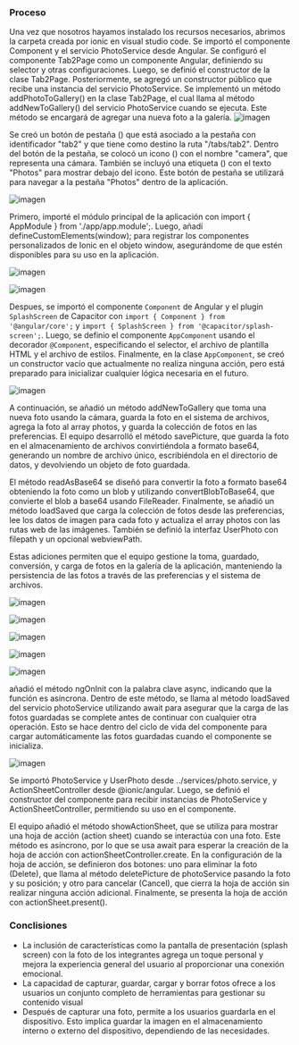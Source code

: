 ### Proceso <br>

Una  vez que nosotros hayamos instalado los recursos necesarios, abrimos la carpeta creada por ionic en visual studio code.
Se importó el componente Component y el servicio PhotoService desde Angular. Se configuró el componente Tab2Page como un componente Angular, definiendo su selector y otras configuraciones. Luego, se definió el constructor de la clase Tab2Page. Posteriormente, se agregó un constructor público que recibe una instancia del servicio PhotoService. Se implementó un método addPhotoToGallery() en la clase Tab2Page, el cual llama al método addNewToGallery() del servicio PhotoService cuando se ejecuta. Este método se encargará de agregar una nueva foto a la galería.
![imagen](https://github.com/Jhordy11/prueba-ionic-camera/assets/139184732/32034861-a8ed-436d-b955-a542c02cc05e)

Se creó un botón de pestaña (<ion-tab-button>) que está asociado a la pestaña con identificador "tab2" y que tiene como destino la ruta "/tabs/tab2". Dentro del botón de la pestaña, se colocó un icono (<ion-icon>) con el nombre "camera", que representa una cámara. También se incluyó una etiqueta (<ion-label>) con el texto "Photos" para mostrar debajo del icono. Este botón de pestaña se utilizará para navegar a la pestaña "Photos" dentro de la aplicación.

![imagen](https://github.com/Jhordy11/prueba-ionic-camera/assets/139184732/489c48f9-ec2f-4b8f-8a7b-9e66ef227340)

Primero, importé el módulo principal de la aplicación con import { AppModule } from './app/app.module';. Luego, añadí defineCustomElements(window); para registrar los componentes personalizados de Ionic en el objeto window, asegurándome de que estén disponibles para su uso en la aplicación.

![imagen](https://github.com/Jhordy11/prueba-ionic-camera/assets/139184732/145dabea-f1aa-45d9-9125-20edb740f70a)

![imagen](https://github.com/Jhordy11/prueba-ionic-camera/assets/139184732/c5b002f2-b69e-49b4-86c1-727c1ea0614a)


Despues, se importó el componente `Component` de Angular y el plugin `SplashScreen` de Capacitor con `import { Component } from '@angular/core';` y `import { SplashScreen } from '@capacitor/splash-screen';`. Luego, se definio el componente `AppComponent` usando el decorador `@Component`, especificando el selector, el archivo de plantilla HTML y el archivo de estilos. Finalmente, en la clase `AppComponent`, se creó un constructor vacío que actualmente no realiza ninguna acción, pero está preparado para inicializar cualquier lógica necesaria en el futuro.

![imagen](https://github.com/Jhordy11/prueba-ionic-camera/assets/139184732/d49b04e5-709c-40a9-8702-94dae3140d84)

A continuación, se añadió un método addNewToGallery que toma una nueva foto usando la cámara, guarda la foto en el sistema de archivos, agrega la foto al array photos, y guarda la colección de fotos en las preferencias. El equipo desarrolló el método savePicture, que guarda la foto en el almacenamiento de archivos convirtiéndola a formato base64, generando un nombre de archivo único, escribiéndola en el directorio de datos, y devolviendo un objeto de foto guardada.

El método readAsBase64 se diseñó para convertir la foto a formato base64 obteniendo la foto como un blob y utilizando convertBlobToBase64, que convierte el blob a base64 usando FileReader. Finalmente, se añadió un método loadSaved que carga la colección de fotos desde las preferencias, lee los datos de imagen para cada foto y actualiza el array photos con las rutas web de las imágenes. También se definió la interfaz UserPhoto con filepath y un opcional webviewPath.

Estas adiciones permiten que el equipo gestione la toma, guardado, conversión, y carga de fotos en la galería de la aplicación, manteniendo la persistencia de las fotos a través de las preferencias y el sistema de archivos.

![imagen](https://github.com/Jhordy11/prueba-ionic-camera/assets/139184732/e9d91335-291d-4201-a81b-4526ca236337)

![imagen](https://github.com/Jhordy11/prueba-ionic-camera/assets/139184732/3c89c09f-8032-4b0d-ae91-ac09cbe98dbf)

![imagen](https://github.com/Jhordy11/prueba-ionic-camera/assets/139184732/39d044ca-20c1-4b8c-8731-8ba4de6502ec)

![imagen](https://github.com/Jhordy11/prueba-ionic-camera/assets/139184732/001b0f45-a9ed-4771-850e-951b16035a8e)

![imagen](https://github.com/Jhordy11/prueba-ionic-camera/assets/139184732/f38997d4-4d35-4821-ab94-747379ea9a52)

añadió el método ngOnInit con la palabra clave async, indicando que la función es asíncrona. Dentro de este método, se llama al método loadSaved del servicio photoService utilizando await para asegurar que la carga de las fotos guardadas se complete antes de continuar con cualquier otra operación. Esto se hace dentro del ciclo de vida del componente para cargar automáticamente las fotos guardadas cuando el componente se inicializa.

![imagen](https://github.com/Jhordy11/prueba-ionic-camera/assets/139184732/3503b419-f844-4bde-ad21-5e773dbcc6a6)

Se importó PhotoService y UserPhoto desde ../services/photo.service, y ActionSheetController desde @ionic/angular. Luego, se definió el constructor del componente para recibir instancias de PhotoService y ActionSheetController, permitiendo su uso en el componente.

El equipo añadió el método showActionSheet, que se utiliza para mostrar una hoja de acción (action sheet) cuando se interactúa con una foto. Este método es asíncrono, por lo que se usa await para esperar la creación de la hoja de acción con actionSheetController.create. En la configuración de la hoja de acción, se definieron dos botones: uno para eliminar la foto (Delete), que llama al método deletePicture de photoService pasando la foto y su posición; y otro para cancelar (Cancel), que cierra la hoja de acción sin realizar ninguna acción adicional. Finalmente, se presenta la hoja de acción con actionSheet.present().


### Conclisiones


* La inclusión de características como la pantalla de presentación (splash screen) con la foto de los integrantes agrega un toque personal y mejora la experiencia general del usuario al proporcionar una conexión emocional.
* La capacidad de capturar, guardar, cargar y borrar fotos ofrece a los usuarios un conjunto completo de herramientas para gestionar su contenido visual
* Después de capturar una foto, permite a los usuarios guardarla en el dispositivo. Esto implica guardar la imagen en el almacenamiento interno o externo del dispositivo, dependiendo de las necesidades.
